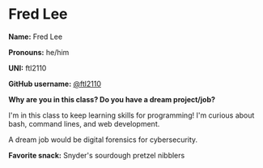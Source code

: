 # Fred Lee

**Name:** Fred Lee

**Pronouns:** he/him

**UNI:** ftl2110 

**GitHub username:** [@ftl2110](https://github.com/ftl2110)

**Why are you in this class? Do you have a dream project/job?**

I'm in this class to keep learning skills for programming! I'm curious about bash, command lines, and web development.

A dream job would be digital forensics for cybersecurity.

**Favorite snack:** Snyder's sourdough pretzel nibblers
